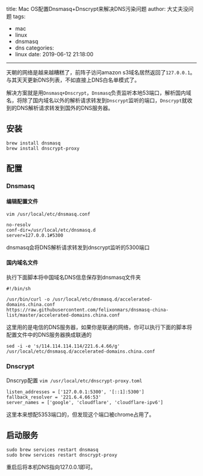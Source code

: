 title: Mac OS配置Dnsmasq+Dnscrypt来解决DNS污染问题
author: 大丈夫没问题
tags:
  - mac
  - linux
  - dnsmasq
  - dns
categories:
  - linux
date: 2019-06-12 21:18:00
---
天朝的网络是越来越糟糕了，前阵子访问amazon s3域名居然返回了`127.0.0.1`。与其天天更新DNS列表，不如直接上DNS白名单模式了。

解决方案就是用`Dnsmasq+Dnscrypt`，`Dnsmasq`负责监听本地53端口，解析国内域名，将除了国内域名以外的解析请求转发到`Dnscrypt`监听的端口，`Dnscrypt`就收到的DNS解析请求转发到国外的DNS服务器。

## 安装
```
brew install dnsmasq
brew install dnscrypt-proxy
```

## 配置
### Dnsmasq

#### 编辑配置文件

```
vim /usr/local/etc/dnsmasq.conf

no-resolv
conf-dir=/usr/local/etc/dnsmasq.d
server=127.0.0.1#5300
```
dnsmasq会将DNS解析请求转发到dnscrypt监听的5300端口

#### 国内域名文件

执行下面脚本将中国域名DNS信息保存到dnsmasq文件夹
```
#!/bin/sh

/usr/bin/curl -o /usr/local/etc/dnsmasq.d/accelerated-domains.china.conf https://raw.githubusercontent.com/felixonmars/dnsmasq-china-list/master/accelerated-domains.china.conf
```
这里用的是电信的DNS服务器，如果你是联通的网络，你可以执行下面的脚本将配置文件中的DNS服务器换成联通的
```
sed -i -e 's/114.114.114.114/221.6.4.66/g' /usr/local/etc/dnsmasq.d/accelerated-domains.china.conf 
```

### Dnscrypt
Dnscryp配置 `vim /usr/local/etc/dnscrypt-proxy.toml`
```
listen_addresses = ['127.0.0.1:5300', '[::1]:5300']
fallback_resolver = '221.6.4.66:53'
server_names = ['google', 'cloudflare', 'cloudflare-ipv6']
```
这里本来想配5353端口的，但发现这个端口被chrome占用了。


## 启动服务
```
sudo brew services restart dnsmasq
sudo brew services restart dnscrypt-proxy
```
重启后将本机DNS指向127.0.0.1即可。


